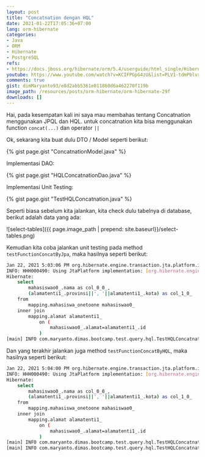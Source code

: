 ```yaml
---
layout: post
title: "Concatnation dengan HQL"
date: 2021-01-22T17:05:36+07:00
lang: orm-hibernate
categories:
- Java
- ORM
- Hibernate
- PostgreSQL
refs: 
- https://docs.jboss.org/hibernate/orm/5.4/userguide/html_single/Hibernate_User_Guide.html#hql
youtube: https://www.youtube.com/watch?v=KCIFPGpG4zU&list=PLV1-tdmPblvxHxNh867D1JR4u52LgzeIr&index=41
comments: true
gist: dimMaryanto93/e8d2abb5361e811860d6a462270f119b
image_path: /resources/posts/orm-hibernate/orm-hibernate-29f
downloads: []
---
```


Hai, pada kesempatan kali ini saya mau membahas tentang Concatnation menggunakan JPQL dan HQL. untuk concatnation kita bisa menggunakan function `concat(...)` dan operator `||`

Ok, sekarang kita buat dulu DTO / Model seperti berikut:

{% gist page.gist "ConcatnationModel.java" %}

Implementasi DAO:

{% gist page.gist "HQLConcatnationDao.java" %}

Implementasi Unit Testing:

{% gist page.gist "TestHQLConcatnation.java" %}

Seperti biasa sebelum kita jalankan, kita check dulu tabelnya di database, berikut adalah data yang ada:

![select-tables]({{ page.image_path | prepend: site.baseurl}}/select-tables.png)

Kemudian kita coba jalankan unit testing pada method `testFunctionConcatByJpa`, maka hasilnya seperti berikut:

```bash
Jan 22, 2021 5:03:06 PM org.hibernate.engine.transaction.jta.platform.internal.JtaPlatformInitiator initiateService
INFO: HHH000490: Using JtaPlatform implementation: [org.hibernate.engine.transaction.jta.platform.internal.NoJtaPlatform]
Hibernate: 
    select
        mahasiswao0_.nama as col_0_0_,
        (alamatenti1_.provinsi||', '||alamatenti1_.kota) as col_1_0_ 
    from
        mapping.mahasiswa_onetoone mahasiswao0_ 
    inner join
        mapping.alamat alamatenti1_ 
            on (
                mahasiswao0_.alamat=alamatenti1_.id
            )
[main] INFO com.maryanto.dimas.bootcamp.test.query.hql.TestHQLConcatnation - data: [ConcatnationModel(nama=Dimas Maryanto, alamat=Jawa Barat, Kab. Bandung)]
```

Dan yang terakhir jalankan juga method `testFunctionConcatByHQL`, maka hasilnya seperti berikut:

```bash
Jan 22, 2021 5:04:00 PM org.hibernate.engine.transaction.jta.platform.internal.JtaPlatformInitiator initiateService
INFO: HHH000490: Using JtaPlatform implementation: [org.hibernate.engine.transaction.jta.platform.internal.NoJtaPlatform]
Hibernate: 
    select
        mahasiswao0_.nama as col_0_0_,
        (alamatenti1_.provinsi||', '||alamatenti1_.kota) as col_1_0_ 
    from
        mapping.mahasiswa_onetoone mahasiswao0_ 
    inner join
        mapping.alamat alamatenti1_ 
            on (
                mahasiswao0_.alamat=alamatenti1_.id
            )
[main] INFO com.maryanto.dimas.bootcamp.test.query.hql.TestHQLConcatnation - data: [ConcatnationModel(nama=Dimas Maryanto, alamat=Jawa Barat, Kab. Bandung)]
[main] INFO com.maryanto.dimas.bootcamp.test.query.hql.TestHQLConcatnation - destroy hibernate session!
```